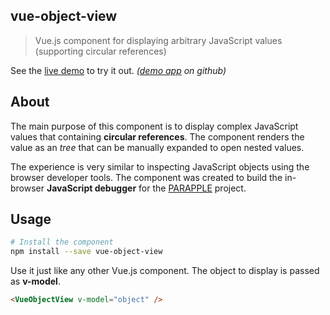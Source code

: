 ## vue-object-view

> Vue.js component for displaying arbitrary JavaScript values (supporting circular references)

See the [live demo](http://emanuelbuzek.eu/vov-demo/) to try it out. *([demo app](https://github.com/ebuzek/vue-object-view-demo) on github)*

## About
The main purpose of this component is to display complex JavaScript values that containing **circular references**. The component renders the value as an *tree* that can be manually expanded to open nested values.

The experience is very similar to inspecting JavaScript objects using the browser developer tools. The component was created to build the in-browser **JavaScript debugger** for the [PARAPPLE](http://emanuelbuzek.eu/parapple/#/) project.

## Usage
```bash
# Install the component
npm install --save vue-object-view
```

Use it just like any other Vue.js component. The object to display is passed as **v-model**.

```html
<VueObjectView v-model="object" />
```
